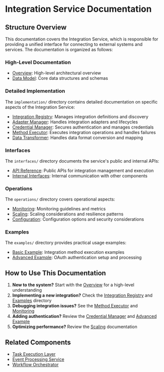 # Integration Service Documentation

## Structure Overview

This documentation covers the Integration Service, which is responsible for providing a unified interface for connecting to external systems and services. The documentation is organized as follows:

### High-Level Documentation

* [Overview](./overview.md): High-level architectural overview
* [Data Model](./data_model.md): Core data structures and schemas

### Detailed Implementation

The `implementation/` directory contains detailed documentation on specific aspects of the Integration Service:

* [Integration Registry](./implementation/integration_registry.md): Manages integration definitions and discovery
* [Adapter Manager](./implementation/adapter_manager.md): Handles integration adapters and lifecycles
* [Credential Manager](./implementation/credential_manager.md): Secures authentication and manages credentials
* [Method Executor](./implementation/method_executor.md): Executes integration operations and handles failures
* [Data Transformer](./implementation/data_transformer.md): Handles data format conversion and mapping

### Interfaces

The `interfaces/` directory documents the service's public and internal APIs:

* [API Reference](./interfaces/api.md): Public APIs for integration management and execution
* [Internal Interfaces](./interfaces/internal.md): Internal communication with other components

### Operations

The `operations/` directory covers operational aspects:

* [Monitoring](./operations/monitoring.md): Monitoring guidelines and metrics
* [Scaling](./operations/scaling.md): Scaling considerations and resilience patterns
* [Configuration](./operations/configuration.md): Configuration options and security considerations

### Examples

The `examples/` directory provides practical usage examples:

* [Basic Example](./examples/basic_example.md): Integration method execution examples
* [Advanced Example](./examples/advanced_example.md): OAuth authentication setup and processing

## How to Use This Documentation

1. **New to the system?** Start with the [Overview](./overview.md) for a high-level understanding
2. **Implementing a new integration?** Check the [Integration Registry](./implementation/integration_registry.md) and [Examples](./examples/) directory
3. **Debugging integration issues?** See the [Method Executor](./implementation/method_executor.md) and [Monitoring](./operations/monitoring.md)
4. **Adding authentication?** Review the [Credential Manager](./implementation/credential_manager.md) and [Advanced Example](./examples/advanced_example.md)
5. **Optimizing performance?** Review the [Scaling](./operations/scaling.md) documentation

## Related Components

* [Task Execution Layer](../task_execution_layer/)
* [Event Processing Service](../event_processing_service/)
* [Workflow Orchestrator](../workflow_orchestrator/)


